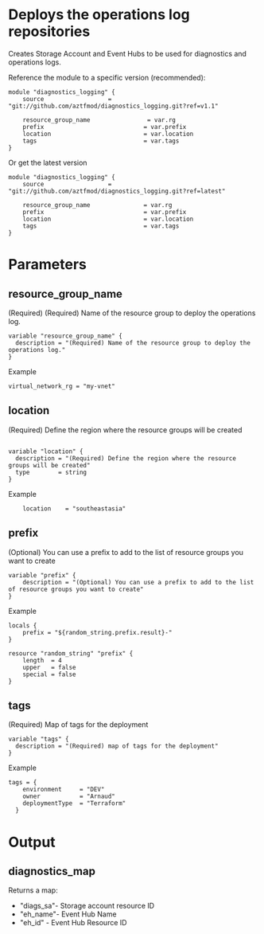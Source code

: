 # Deploys the operations log repositories 
Creates Storage Account and Event Hubs to be used for diagnostics and operations logs. 


Reference the module to a specific version (recommended):
```
module "diagnostics_logging" {
    source                  = "git://github.com/aztfmod/diagnostics_logging.git?ref=v1.1"
  
    resource_group_name                = var.rg
    prefix                            = var.prefix
    location                          = var.location
    tags                              = var.tags
}
```

Or get the latest version
```
module "diagnostics_logging" {
    source                  = "git://github.com/aztfmod/diagnostics_logging.git?ref=latest"
  
    resource_group_name               = var.rg
    prefix                            = var.prefix
    location                          = var.location
    tags                              = var.tags
}
```

# Parameters

## resource_group_name
(Required) (Required) Name of the resource group to deploy the operations log.
```
variable "resource_group_name" {
  description = "(Required) Name of the resource group to deploy the operations log."
}

```
Example
```
virtual_network_rg = "my-vnet"
```

## location
(Required) Define the region where the resource groups will be created
```

variable "location" {
  description = "(Required) Define the region where the resource groups will be created"
  type        = string
}
```
Example
```
    location    = "southeastasia"
```

## prefix
(Optional) You can use a prefix to add to the list of resource groups you want to create
```
variable "prefix" {
    description = "(Optional) You can use a prefix to add to the list of resource groups you want to create"
}
```
Example
```
locals {
    prefix = "${random_string.prefix.result}-"
}

resource "random_string" "prefix" {
    length  = 4
    upper   = false
    special = false
}
```

## tags
(Required) Map of tags for the deployment
```
variable "tags" {
  description = "(Required) map of tags for the deployment"
}
```
Example
```
tags = {
    environment     = "DEV"
    owner           = "Arnaud"
    deploymentType  = "Terraform"
  }
```

# Output
## diagnostics_map
Returns a map: 
  - "diags_sa"- Storage account resource ID
  - "eh_name"- Event Hub Name 
  - "eh_id" - Event Hub Resource ID  